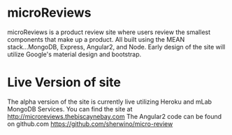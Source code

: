 # microReviews
microReviews is a product review site where users review the smallest components that make up a product.
All built using the MEAN stack...MongoDB, Express, Angular2, and Node.
Early design of the site will utilize Google's material design and bootstrap.

# Live Version of site
The alpha version of the site is currently live utilizing Heroku and mLab MongoDB Services.
You can find the site at http://microreviews.thebiscaynebay.com
The Angular2 code can be found on github.com https://github.com/sherwino/micro-review
